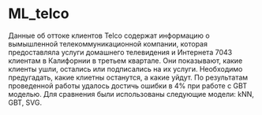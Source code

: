 # ML_telco
Данные об оттоке клиентов Telco содержат информацию о вымышленной телекоммуникационной компании, которая предоставляла услуги домашнего телевидения и Интернета 7043 клиентам в Калифорнии в третьем квартале. Они показывают, какие клиенты ушли, остались или подписались на их услуги. Необходимо предугадать, какие клиетны останутся, а какие уйдут. По результатам проведенной работы удалось достичь ошибки в 4% при работе с GBT моделью. Для сравнения были использованы следующие модели: kNN, GBT, SVG. 
